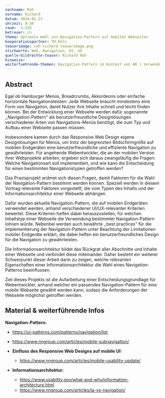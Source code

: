 ```yaml
---
nachname: Reh
vorname: Richard
datum: 2024-01-23
uhrzeit: 9-30
raum:  3.216
betreuer: cn
thema: Optimale Wahl von Navigation-Pattern auf mobilen Webseiten
kooperationspartner: TH Köln
teaserimage: reh-richard-teaserimage.png
stichworte: Web, Navigation, UI, UX
quelle-bildrechte-teaser: Richard Reh
hinweise:
weiterfuehrende-themen: Navigation-Pattern im Kontext von AR | Verwendung von KI zum analysieren und anzeigen von personalisierten Benutzerpräferenzen in einer Navigation | Eye-Tracking als alternative Bedienungsart für Navigation-Pattern als Beitrag zur Barrierefreiheit | Entwicklung einer beispielhaften Leitfaden-Webseite mit implementierten Navigation-Pattern und Erläuterung der besten Implementierungsansätze für Entwickler | Recherche weiterer Einflussfaktoren für die Wahl von Navigation-Pattern.
---
```


## Abstract

Egal ob Hamburger Menüs, Breadcrumbs, Akkordeons oder einfache horizontale Navigationsleisten: Jede Webseite braucht mindestens eine Form von Navigation, damit Nutzer ihre Inhalte schnell und leicht finden können. Bei der Entwicklung einer Webseite werden dafür sogenannte ,,Navigation-Pattern" als benutzerfreundliche Designlösungen verschiedener Arten von Navigations-Menüs benötigt, die zum Typ und Aufbau einer Webseite passen müssen.

Insbesondere kamen durch das Responsive Web Design eigene Designlösungen für Menüs, um trotz der begrenzten Bildschirmgröße auf mobilen Endgeräten eine benutzerfreundliche und effiziente Navigation zu gewährleisten. Für angehende Webentwickler, die an der mobilen Version ihrer Webprojekte arbeiten, ergeben sich daraus zwangsläufig die Fragen: Welche Navigationsart soll implementiert, und wie kann die Entscheidung für einen bestimmten Navigationstypen getroffen werden?

Das Praxisprojekt widmet sich diesen Fragen, damit Faktoren für die Wahl der Navigation-Pattern bestimmt werden können. Speziell werden in diesem Vortrag relevante Faktoren vorgestellt, die vom Typen des Inhalts und der Informationsarchitektur einer Webseite abhängen.

Dafür wurden aktuelle Navigation-Pattern, die auf mobilen Endgeräten verwendet werden, anhand verschiedener UI/UX-relevanter Kriterien bewertet. Diese Kriterien helfen dabei herauszustellen, für welchen Inhaltstyp einer Webseite die Verwendung bestimmter Navigation-Pattern lohnen würde. Nebenbei werden auch bewährte ,,best practices" für die Implementierung der Navigation-Pattern unter Beachtung der Limitationen mobiler Endgeräte erklärt, die dabei helfen ein benutzerfreundliches Design für die Navigation zu gewährleisten.

Die Informationsarchitektur bildet das Rückgrat aller Abschnitte und Inhalte einer Webseite und verbindet diese miteinander. Daher besteht ein weiterer Schwerpunkt dieser Arbeit darin zu zeigen, welche relevanten Eigenschaften einer Informationsarchitektur die Wahl eines Navigation-Patterns beeinflussen.

Ziel dieses Projekts ist die Aufarbeitung einer Entscheidungsgrundlage für Webentwickler, anhand welcher ein passendes Navigation-Pattern für eine mobile Webseite gewählt werden kann, sodass die Anforderungen der Webseite möglichst getroffen werden.

## Material & weiterführende Infos

**Navigation-Pattern:**
  - https://ui-patterns.com/patterns/navigation/list
  - https://www.nngroup.com/articles/mobile-subnavigation/

- **Einfluss des Responsive Web Designs auf mobile UI:**
  - https://www.nngroup.com/articles/mobile-usability-update/

- **Informationsarchitektur:**
  - https://www.usability.gov/what-and-why/information-architecture.html
  - https://www.nngroup.com/articles/ia-vs-navigation/
